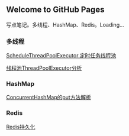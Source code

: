 ## Welcome to GitHub Pages

写点笔记。多线程、HashMap、Redis。Loading...

### 多线程

[ScheduleThreadPoolExecutor 定时任务线程池](https://github.com/JoneWangwz/JoneWangwz.github.io/blob/main/%E5%B9%B6%E5%8F%91%E7%BC%96%E7%A8%8B/ScheduleThreadPoolExecutor%20%E5%AE%9A%E6%97%B6%E4%BB%BB%E5%8A%A1%E7%BA%BF%E7%A8%8B%E6%B1%A0.md)

[线程池ThreadPoolExecutor分析](https://github.com/JoneWangwz/JoneWangwz.github.io/blob/main/%E5%B9%B6%E5%8F%91%E7%BC%96%E7%A8%8B/%E7%BA%BF%E7%A8%8B%E6%B1%A0ThreadPoolExecutor%E5%88%86%E6%9E%90.md)

### HashMap

[ConcurrentHashMap的put方法解析](https://github.com/JoneWangwz/JoneWangwz.github.io/blob/main/HashMap/ConcurrentHashMap%E7%9A%84put%E6%96%B9%E6%B3%95%E8%A7%A3%E6%9E%90.md)

### Redis

[Redis持久化](https://github.com/JoneWangwz/JoneWangwz.github.io/tree/main/Redis/Redis%E6%8C%81%E4%B9%85%E5%8C%96.md)





